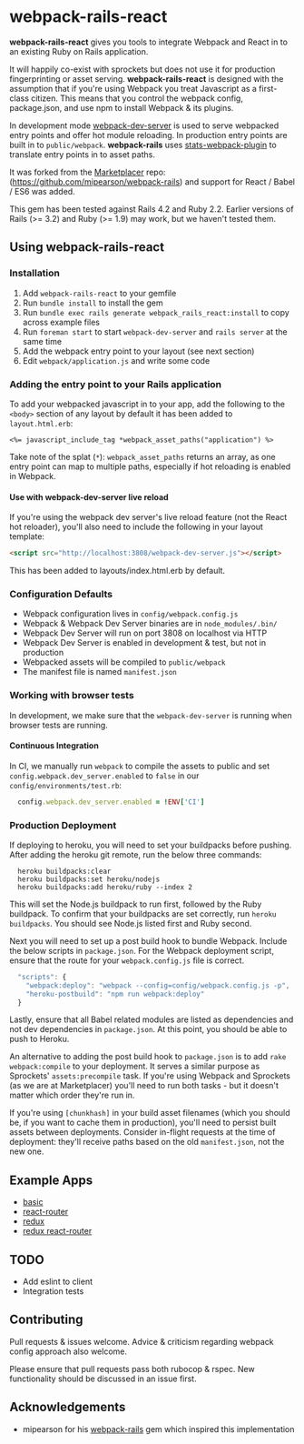 # webpack-rails-react

**webpack-rails-react** gives you tools to integrate Webpack and React in to an existing Ruby on Rails application.

It will happily co-exist with sprockets but does not use it for production fingerprinting or asset serving. **webpack-rails-react** is designed with the assumption that if you're using Webpack you treat Javascript as a first-class citizen. This means that you control the webpack config, package.json, and use npm to install Webpack & its plugins.

In development mode [webpack-dev-server](http://webpack.github.io/docs/webpack-dev-server.html) is used to serve webpacked entry points and offer hot module reloading. In production entry points are built in to `public/webpack`. **webpack-rails** uses [stats-webpack-plugin](https://www.npmjs.com/package/stats-webpack-plugin) to translate entry points in to asset paths.

It was forked from the [Marketplacer](http://www.marketplacer.com) repo: (https://github.com/mipearson/webpack-rails) and support for React / Babel / ES6 was added.

This gem has been tested against Rails 4.2 and Ruby 2.2. Earlier versions of Rails (>= 3.2) and Ruby (>= 1.9) may work, but we haven't tested them.

## Using webpack-rails-react

### Installation

  1. Add `webpack-rails-react` to your gemfile
  1. Run `bundle install` to install the gem
  1. Run `bundle exec rails generate webpack_rails_react:install` to copy across example files
  1. Run `foreman start` to start `webpack-dev-server` and `rails server` at the same time
  1. Add the webpack entry point to your layout (see next section)
  1. Edit `webpack/application.js` and write some code


### Adding the entry point to your Rails application

To add your webpacked javascript in to your app, add the following to the `<body>` section of any layout by default it has been added to `layout.html.erb`:

```erb
<%= javascript_include_tag *webpack_asset_paths("application") %>
```

Take note of the splat (`*`): `webpack_asset_paths` returns an array, as one entry point can map to multiple paths, especially if hot reloading is enabled in Webpack.

#### Use with webpack-dev-server live reload

If you're using the webpack dev server's live reload feature (not the React hot reloader), you'll also need to include the following in your layout template:

``` html
<script src="http://localhost:3808/webpack-dev-server.js"></script>
```

This has been added to layouts/index.html.erb by default.

### Configuration Defaults

  * Webpack configuration lives in `config/webpack.config.js`
  * Webpack & Webpack Dev Server binaries are in `node_modules/.bin/`
  * Webpack Dev Server will run on port 3808 on localhost via HTTP
  * Webpack Dev Server is enabled in development & test, but not in production
  * Webpacked assets will be compiled to `public/webpack`
  * The manifest file is named `manifest.json`

### Working with browser tests

In development, we make sure that the `webpack-dev-server` is running when browser tests are running.

#### Continuous Integration

In CI, we manually run `webpack` to compile the assets to public and set `config.webpack.dev_server.enabled` to `false` in our `config/environments/test.rb`:

``` ruby
  config.webpack.dev_server.enabled = !ENV['CI']
```

### Production Deployment

If deploying to heroku, you will need to set your buildpacks before pushing. After adding the heroku git remote, run the below three commands:

```
  heroku buildpacks:clear
  heroku buildpacks:set heroku/nodejs
  heroku buildpacks:add heroku/ruby --index 2
```

This will set the Node.js buildpack to run first, followed by the Ruby buildpack. To confirm that your buildpacks are set correctly, run `heroku buildpacks`. You should see Node.js listed first and Ruby second.

Next you will need to set up a post build hook to bundle Webpack. Include the below scripts in `package.json`. For the Webpack deployment script, ensure that the route for your `webpack.config.js` file is correct.

``` javascript
  "scripts": {
    "webpack:deploy": "webpack --config=config/webpack.config.js -p",
    "heroku-postbuild": "npm run webpack:deploy"
  }
```

Lastly, ensure that all Babel related modules are listed as dependencies and not dev dependencies in `package.json`. At this point, you should be able to push to Heroku.

An alternative to adding the post build hook to `package.json` is to add `rake webpack:compile` to your deployment. It serves a similar purpose as Sprockets' `assets:precompile` task. If you're using Webpack and Sprockets (as we are at Marketplacer) you'll need to run both tasks - but it doesn't matter which order they're run in.

If you're using `[chunkhash]` in your build asset filenames (which you should be, if you want to cache them in production), you'll need to persist built assets between deployments. Consider in-flight requests at the time of deployment: they'll receive paths based on the old `manifest.json`, not the new one.

## Example Apps
* [basic](https://github.com/cottonwoodcoding/webpack-rails-react-basic)
* [react-router](https://github.com/cottonwoodcoding/webpack-rails-react-router)
* [redux](https://github.com/cottonwoodcoding/webpack-rails-react-redux)
* [redux react-router](https://github.com/cottonwoodcoding/webpack-rails-react-redux-router)

## TODO

* Add eslint to client
* Integration tests

## Contributing

Pull requests & issues welcome. Advice & criticism regarding webpack config approach also welcome.

Please ensure that pull requests pass both rubocop & rspec. New functionality should be discussed in an issue first.

## Acknowledgements

* mipearson for his [webpack-rails](https://github.com/mipearson/webpack-rails) gem which inspired this implementation
